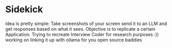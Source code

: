 # Sidekick

Idea is pretty simple: Take screenshots of your screen send it to an LLM and get responses based on what it sees. Objective is to replicate a certain Application. Trying to recreate Interview Coder for research purposes :))
working on linking it up with ollama for you open source baddies
